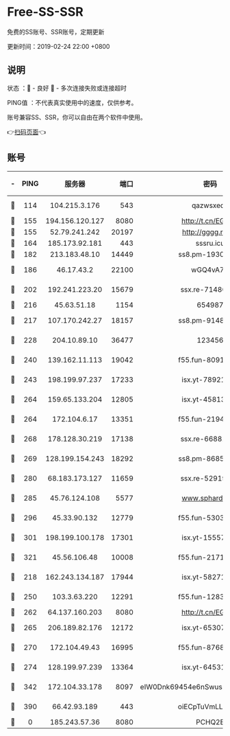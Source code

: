 # Free-SS-SSR

免费的SS账号、SSR账号，定期更新

更新时间：2019-02-24 22:00 +0800

## 说明

状态     ：🙂 - 良好 🙁 - 多次连接失败或连接超时

PING值   ：不代表真实使用中的速度，仅供参考。

账号兼容SS、SSR，你可以自由在两个软件中使用。

👉[扫码页面](https://liesauer.github.io/free-ss-ssr.github.io/)👈

## 账号

|-|PING|服务器|端口|密码|加密方式|区域|
|:----:|:----:|:-----:|-----:|:----:|:----:|:----:|
|🙂|114|104.215.3.176|543|qazwsxedc|aes-256-gcm|JP|
|🙂|155|194.156.120.127|8080|http://t.cn/EGJIyrl|rc4-md5|RU|
|🙂|155|52.79.241.242|20197|http://gggg.rocks|chacha20|KR|
|🙂|164|185.173.92.181|443|sssru.icu|rc4-md5|RU|
|🙂|182|213.183.48.10|14449|ss8.pm-19302630|rc4-md5|RU|
|🙂|186|46.17.43.2|22100|wGQ4vA7D|aes-256-gcm|RU|
|🙂|202|192.241.223.20|15679|ssx.re-71480022|aes-256-cfb|US|
|🙂|216|45.63.51.18|1154|654987|chacha20|US|
|🙂|217|107.170.242.27|18157|ss8.pm-91485344|aes-256-cfb|US|
|🙂|228|204.10.89.10|36477|123456|aes-256-cfb|US|
|🙂|240|139.162.11.113|19042|f55.fun-80913463|aes-256-cfb|SG|
|🙂|243|198.199.97.237|17233|isx.yt-78921785|aes-256-cfb|US|
|🙂|264|159.65.133.204|12805|isx.yt-45813634|aes-256-cfb|SG|
|🙂|264|172.104.6.17|13351|f55.fun-21946143|aes-256-cfb|US|
|🙂|268|178.128.30.219|17138|ssx.re-66881258|aes-256-cfb|SG|
|🙂|269|128.199.154.243|18292|ss8.pm-86852078|aes-256-cfb|SG|
|🙂|280|68.183.173.127|11659|ssx.re-52919740|aes-256-cfb|US|
|🙂|285|45.76.124.108|5577|www.sphard.com|aes-256-cfb|AU|
|🙂|296|45.33.90.132|12779|f55.fun-53037025|aes-256-cfb|US|
|🙂|301|198.199.100.178|17301|isx.yt-15557891|aes-256-cfb|US|
|🙂|321|45.56.106.48|10008|f55.fun-21710471|aes-256-cfb|US|
|🙂|218|162.243.134.187|17944|isx.yt-58271425|aes-256-cfb|US|
|🙂|250|103.3.63.220|12291|f55.fun-12834026|aes-256-cfb|SG|
|🙂|262|64.137.160.203|8080|http://t.cn/EGJIyrl|rc4-md5|CA|
|🙂|265|206.189.82.176|12172|isx.yt-65307149|aes-256-cfb|SG|
|🙂|270|172.104.49.43|16995|f55.fun-87684540|aes-256-cfb|SG|
|🙂|274|128.199.97.239|13364|isx.yt-64531028|aes-256-cfb|SG|
|🙁|342|172.104.33.178|8097|eIW0Dnk69454e6nSwuspv9DmS201tQ0D|aes-256-cfb|SG|
|🙁|390|66.42.93.189|443|oiECpTuVmLLxk4Ts|aes-256-cfb|US|
|🙁|0|185.243.57.36|8080|PCHQ2E|rc4-md5|US|
